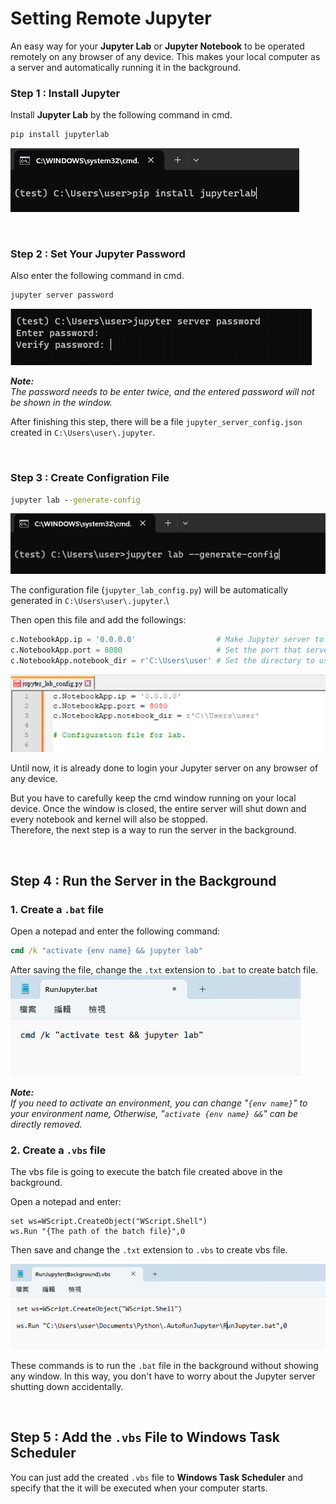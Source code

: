 # Setting Remote Jupyter

An easy way for your **Jupyter Lab** or **Jupyter Notebook** to be operated remotely on any browser of any device. This makes your local computer as a server and automatically running it in the background. 

### **Step 1** : Install Jupyter
Install **Jupyter Lab** by the following command in cmd.

```cmd
pip install jupyterlab 
```
![install jupyterlab](<Fig/install jupyterlab.png>)

<br/>

### **Step 2** : Set Your Jupyter Password

Also enter the following command in cmd.
```cmd
jupyter server password
```

![jupyter server password](Fig/password.png)

***Note:*** \
*The password needs to be enter twice, and the entered password will not be shown in the window.*

After finishing this step, there will be a file `jupyter_server_config.json` created in `C:\Users\user\.jupyter`.

<br/>

### **Step 3** : Create Configration File

```cmd 
jupyter lab --generate-config
```
![jupyter lab --generate-config](Fig/generate-config.png)

The configuration file (`jupyter_lab_config.py`) will be automatically generated in  `C:\Users\user\.jupyter`.\

Then open this file and add the followings:

```python
c.NotebookApp.ip = '0.0.0.0'                  # Make Jupyter server to listen on all IPs.
c.NotebookApp.port = 8080                     # Set the port that server will listen on.
c.NotebookApp.notebook_dir = r'C:\Users\user' # Set the directory to use for notebooks.
```
![jupyter_lab_config](Fig/config.png)


Until now, it is already done to login your Jupyter server on any browser of any device. 

But you have to carefully keep the cmd window running on your local device. Once the window is closed, the entire server will shut down and every notebook and kernel will also be stopped. \
Therefore, the next step is a way to run the server in the background. 

<br/>

## **Step 4** : Run the Server in the Background
### 1. Create a `.bat` file

Open a notepad and enter the following command:

```bat
cmd /k "activate {env name} && jupyter lab"
```

After saving the file, change the `.txt` extension to `.bat` to create batch file.
![bat file](Fig/bat.png)

***Note:*** \
*If you need to activate an environment, you can change "`{env name}`" to your environment name, Otherwise, "`activate {env name} &&`" can be directly removed.*

### 2. Create a `.vbs` file

The vbs file is going to execute the batch file created above in the background.

Open a notepad and enter:

```vbs
set ws=WScript.CreateObject("WScript.Shell")
ws.Run "{The path of the batch file}",0
```

Then save and change the `.txt` extension to `.vbs` to create vbs file. 

![vbs file](Fig/vbs.png)

These commands is to run the `.bat` file in the background without showing any window. In this way, you don't have to worry about the Jupyter server shutting down accidentally.

<br/>

## **Step 5** : Add the `.vbs` File to Windows Task Scheduler

You can just add the created `.vbs` file to **Windows Task Scheduler** and specify that the it will be executed when your computer starts.